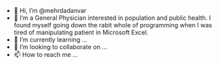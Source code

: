 - 👋 Hi, I’m @mehrdadanvar
- 👀 I’m a General Physician interested in population and public health. I found myself going down the rabit whole of programming when I was tired of manipulating patient in Microsoft Excel. 
- 🌱 I’m currently learning ...
- 💞️ I’m looking to collaborate on ...
- 📫 How to reach me ...

<!---
mehrdadanvar/mehrdadanvar is a ✨ special ✨ repository because its `README.md` (this file) appears on your GitHub profile.
You can click the Preview link to take a look at your changes.
--->
